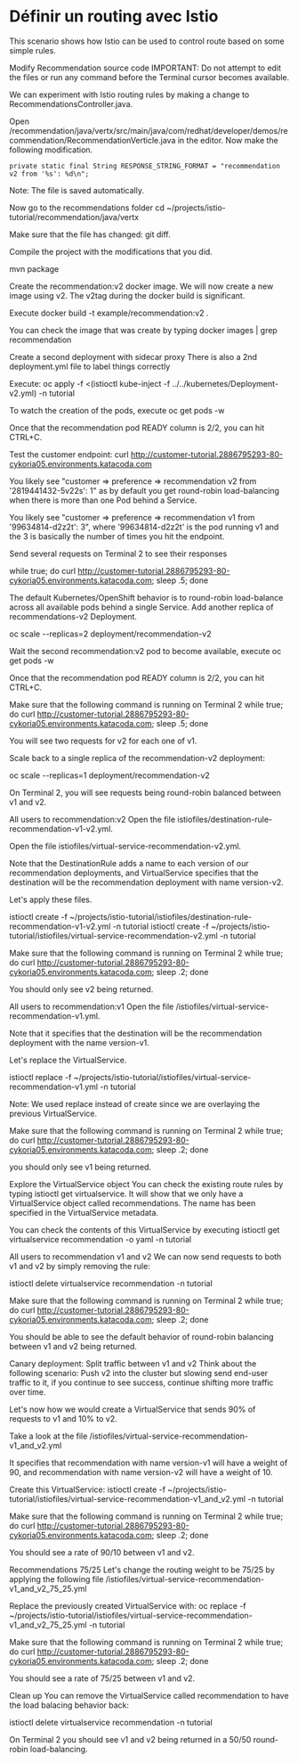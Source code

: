 # Définir un routing avec Istio

This scenario shows how Istio can be used to control route based on some simple rules.

Modify Recommendation source code
IMPORTANT: Do not attempt to edit the files or run any command before the Terminal cursor becomes available.

We can experiment with Istio routing rules by making a change to RecommendationsController.java.

Open /recommendation/java/vertx/src/main/java/com/redhat/developer/demos/recommendation/RecommendationVerticle.java in the editor. Now make the following modification.

    private static final String RESPONSE_STRING_FORMAT = "recommendation v2 from '%s': %d\n";
Note: The file is saved automatically.

Now go to the recommendations folder cd ~/projects/istio-tutorial/recommendation/java/vertx

Make sure that the file has changed: git diff.

Compile the project with the modifications that you did.

mvn package

Create the recommendation:v2 docker image.
We will now create a new image using v2. The v2tag during the docker build is significant.

Execute docker build -t example/recommendation:v2 .

You can check the image that was create by typing docker images | grep recommendation

Create a second deployment with sidecar proxy
There is also a 2nd deployment.yml file to label things correctly

Execute: oc apply -f <(istioctl kube-inject -f ../../kubernetes/Deployment-v2.yml) -n tutorial

To watch the creation of the pods, execute oc get pods -w

Once that the recommendation pod READY column is 2/2, you can hit CTRL+C.

Test the customer endpoint: curl http://customer-tutorial.2886795293-80-cykoria05.environments.katacoda.com

You likely see "customer => preference => recommendation v2 from '2819441432-5v22s': 1" as by default you get round-robin load-balancing when there is more than one Pod behind a Service.

You likely see "customer => preference => recommendation v1 from '99634814-d2z2t': 3", where '99634814-d2z2t' is the pod running v1 and the 3 is basically the number of times you hit the endpoint.

Send several requests on Terminal 2 to see their responses

while true; do curl http://customer-tutorial.2886795293-80-cykoria05.environments.katacoda.com; sleep .5; done

The default Kubernetes/OpenShift behavior is to round-robin load-balance across all available pods behind a single Service. Add another replica of recommendations-v2 Deployment.

oc scale --replicas=2 deployment/recommendation-v2

Wait the second recommendation:v2 pod to become available, execute oc get pods -w

Once that the recommendation pod READY column is 2/2, you can hit CTRL+C.

Make sure that the following command is running on Terminal 2 while true; do curl http://customer-tutorial.2886795293-80-cykoria05.environments.katacoda.com; sleep .5; done

You will see two requests for v2 for each one of v1.

Scale back to a single replica of the recommendation-v2 deployment:

oc scale --replicas=1 deployment/recommendation-v2

On Terminal 2, you will see requests being round-robin balanced between v1 and v2.

All users to recommendation:v2
Open the file istiofiles/destination-rule-recommendation-v1-v2.yml.

Open the file istiofiles/virtual-service-recommendation-v2.yml.

Note that the DestinationRule adds a name to each version of our recommendation deployments, and VirtualService specifies that the destination will be the recommendation deployment with name version-v2.

Let's apply these files.

istioctl create -f ~/projects/istio-tutorial/istiofiles/destination-rule-recommendation-v1-v2.yml -n tutorial
istioctl create -f ~/projects/istio-tutorial/istiofiles/virtual-service-recommendation-v2.yml -n tutorial

Make sure that the following command is running on Terminal 2 while true; do curl http://customer-tutorial.2886795293-80-cykoria05.environments.katacoda.com; sleep .2; done

You should only see v2 being returned.

All users to recommendation:v1
Open the file /istiofiles/virtual-service-recommendation-v1.yml.

Note that it specifies that the destination will be the recommendation deployment with the name version-v1.

Let's replace the VirtualService.

istioctl replace -f ~/projects/istio-tutorial/istiofiles/virtual-service-recommendation-v1.yml -n tutorial

Note: We used replace instead of create since we are overlaying the previous VirtualService.

Make sure that the following command is running on Terminal 2 while true; do curl http://customer-tutorial.2886795293-80-cykoria05.environments.katacoda.com; sleep .2; done

you should only see v1 being returned.

Explore the VirtualService object
You can check the existing route rules by typing istioctl get virtualservice. It will show that we only have a VirtualService object called recommendations. The name has been specified in the VirtualService metadata.

You can check the contents of this VirtualService by executing istioctl get virtualservice recommendation -o yaml -n tutorial

All users to recommendation v1 and v2
We can now send requests to both v1 and v2 by simply removing the rule:

istioctl delete virtualservice recommendation -n tutorial

Make sure that the following command is running on Terminal 2 while true; do curl http://customer-tutorial.2886795293-80-cykoria05.environments.katacoda.com; sleep .2; done

You should be able to see the default behavior of round-robin balancing between v1 and v2 being returned.

Canary deployment: Split traffic between v1 and v2
Think about the following scenario: Push v2 into the cluster but slowing send end-user traffic to it, if you continue to see success, continue shifting more traffic over time.

Let's now how we would create a VirtualService that sends 90% of requests to v1 and 10% to v2.

Take a look at the file /istiofiles/virtual-service-recommendation-v1_and_v2.yml

It specifies that recommendation with name version-v1 will have a weight of 90, and recommendation with name version-v2 will have a weight of 10.

Create this VirtualService: istioctl create -f ~/projects/istio-tutorial/istiofiles/virtual-service-recommendation-v1_and_v2.yml -n tutorial

Make sure that the following command is running on Terminal 2 while true; do curl http://customer-tutorial.2886795293-80-cykoria05.environments.katacoda.com; sleep .2; done

You should see a rate of 90/10 between v1 and v2.

Recommendations 75/25
Let's change the routing weight to be 75/25 by applying the following file /istiofiles/virtual-service-recommendation-v1_and_v2_75_25.yml

Replace the previously created VirtualService with: oc replace -f ~/projects/istio-tutorial/istiofiles/virtual-service-recommendation-v1_and_v2_75_25.yml -n tutorial

Make sure that the following command is running on Terminal 2 while true; do curl http://customer-tutorial.2886795293-80-cykoria05.environments.katacoda.com; sleep .2; done

You should see a rate of 75/25 between v1 and v2.

Clean up
You can remove the VirtualService called recommendation to have the load balacing behavior back:

istioctl delete virtualservice recommendation -n tutorial

On Terminal 2 you should see v1 and v2 being returned in a 50/50 round-robin load-balancing.
